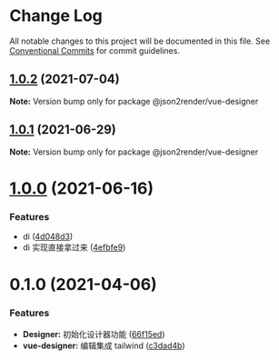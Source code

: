 # Change Log

All notable changes to this project will be documented in this file.
See [Conventional Commits](https://conventionalcommits.org) for commit guidelines.

## [1.0.2](https://github.com/fyl080801/json-to-render/compare/@json2render/vue-designer@1.0.1...@json2render/vue-designer@1.0.2) (2021-07-04)

**Note:** Version bump only for package @json2render/vue-designer





## [1.0.1](https://github.com/fyl080801/json-to-render/compare/@json2render/vue-designer@1.0.0...@json2render/vue-designer@1.0.1) (2021-06-29)

**Note:** Version bump only for package @json2render/vue-designer





# [1.0.0](https://github.com/fyl080801/json-to-render/compare/@json2render/vue-designer@0.1.0...@json2render/vue-designer@1.0.0) (2021-06-16)


### Features

* di ([4d048d3](https://github.com/fyl080801/json-to-render/commit/4d048d354c4930ad6e4aa3e57a1a03f59362bcc0))
* di 实现直接拿过来 ([4efbfe9](https://github.com/fyl080801/json-to-render/commit/4efbfe98750a20169e84a9af38c27e2da6513e6b))





# 0.1.0 (2021-04-06)


### Features

* **Designer:** 初始化设计器功能 ([66f15ed](https://github.com/fyl080801/json-to-render/commit/66f15ed6e31bf74344f22050a736b29f829a9f8a))
* **vue-designer:** 编辑集成 tailwind ([c3dad4b](https://github.com/fyl080801/json-to-render/commit/c3dad4bc41b594362d59b34e12fe7d2dfc82fdbb))
